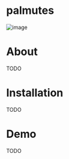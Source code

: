# palmutes

![image](https://github.com/johnmanjohnston/palmutes/assets/97091148/74d12064-6d8f-4e0e-80b2-8da3882983a2)

# About
TODO

# Installation
TODO

# Demo
TODO
